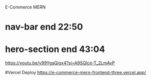 E-Commerce MERN

# nav-bar end 22:50

# hero-section end 43:04

https://youtu.be/y99YgaQjgx4?si=A9SQlce-T_2LmAvP

#Vercel Deploy
https://e-commerce-mern-frontend-three.vercel.app/